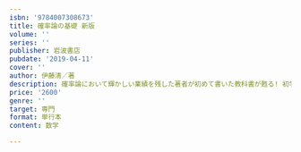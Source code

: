 ```yaml
---
isbn: '9784007308673'
title: 確率論の基礎 新版
volume: ''
series: ''
publisher: 岩波書店
pubdate: '2019-04-11'
cover: ''
author: 伊藤清／著
description: 確率論において輝かしい業績を残した著者が初めて書いた教科書が甦る! 初学者におくる教科書の決定版．
price: '2600'
genre: ''
target: 専門
format: 単行本
content: 数学

---
```

